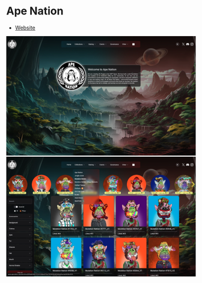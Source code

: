 # Ape Nation

- [Website](https://www.apenation.io/)

<img src='./docs/preview_home.png' />
<img src='./docs/preview_collection.png' />
